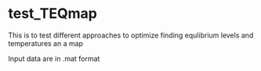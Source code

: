 # test_TEQmap

This is to test different approaches to optimize finding equlibrium levels and temperatures an a map

Input data are in .mat format
